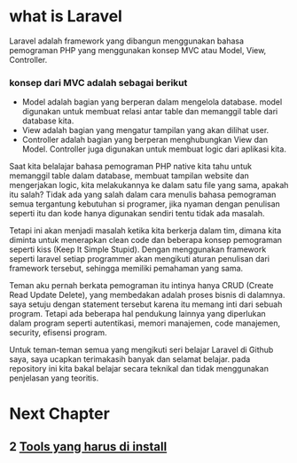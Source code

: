 # what is Laravel
Laravel adalah framework yang dibangun menggunakan bahasa pemograman PHP yang menggunakan konsep MVC atau Model, View, Controller.
### konsep dari MVC adalah sebagai berikut
 - Model adalah bagian yang berperan dalam mengelola database. model digunakan untuk membuat relasi antar table dan memanggil table dari database kita.
 - View adalah bagian yang mengatur tampilan yang akan dilihat user.
 - Controller adalah bagian yang berperan menghubungkan View dan Model. Controller juga digunakan untuk membuat logic dari aplikasi kita.

Saat kita belalajar bahasa pemograman PHP native kita tahu untuk memanggil table dalam database, membuat tampilan website dan mengerjakan logic, kita melakukannya ke dalam satu file yang sama, apakah itu salah? Tidak ada yang salah dalam cara menulis bahasa pemograman semua tergantung kebutuhan si programer, jika nyaman dengan penulisan seperti itu dan kode hanya digunakan sendiri tentu tidak ada masalah.

Tetapi ini akan menjadi masalah ketika kita berkerja dalam tim, dimana kita diminta untuk menerapkan clean code dan beberapa konsep pemograman seperti kiss (Keep It Simple Stupid). Dengan menggunakan framework seperti laravel setiap programmer akan mengikuti aturan penulisan dari framework tersebut, sehingga memiliki pemahaman yang sama.

Teman aku pernah berkata pemograman itu intinya hanya CRUD (Create Read Update Delete), yang membedakan adalah proses bisnis di dalamnya. saya setuju dengan statement tersebut karena itu memang inti dari sebuah program. Tetapi ada beberapa hal pendukung lainnya yang diperlukan dalam program seperti autentikasi, memori manajemen, code manajemen, security, efisensi program.
 
Untuk teman-teman semua yang mengikuti seri belajar Laravel di Github saya, saya ucapkan terimakasih banyak dan selamat belajar. pada repository ini kita bakal belajar secara teknikal dan tidak menggunakan penjelasan yang teoritis.

# Next Chapter
## 2 [Tools yang harus di install](https://github.com/Muhamadzulfikar/laravel-fudamental/blob/main/02-tools%20yang%20harus%20di%20install.md)
